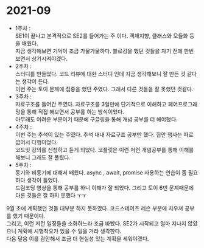 # 2021-09

- 1주차 :
  </br>SE1이 끝나고 본격적으로 SE2를 들어가는 주 이다. 객체지향, 클래스와 모듈화 등을 배웠다. </br>지금 생각해보면 기억이 조금 가물가물하다. 블로깅을 했던 것들을 자기 전에 한번 보면서 상기시켜야겠다.</br>
- 2주차 :</br>
  스터디를 만들었다. 코드 리뷰에 대한 스터디 인데 지금 생각해보니 잘 만든 것 같다는 생각이 든다. </br>이번 주는 토이 문제에 집중을 했던 주였다. 그래서 다른 것들을 잘 못했던 것같다.
- 3주차 :</br>
  자료구조를 들어간 주였다. 자료구조를 3일만에 단기적으로 이해하고 페어프로그래밍을 통해 직접 해보면서 공부를 하는 방식이었다. </br>아무래도 어려운 부분이기 때문에 구글링을 통해 개념 공부를 더 해야했다.
- 4주차 :</br>
  이번 주는 추석이 있는 주였다. 추석 내내 자료구조 공부만 했다. 집안 행사는 따로 없어서 다행이었다. </br>코드잇 강의를 신청하고 듣게 되었다. 코플릿은 이런 저런 개념공부를 통해 이해를 해보니 그래도 잘 풀렸다.
- 5주차 :</br>
  동기와 비동기에 대해서 배웠다. async , await, promise 사용하는 연습이 좀 필요하다 생각이 들었다.</br> 드림코딩 영상을 통해 공부를 하니 이해가 잘 되었다. 그리고 토이 6번 문제때문에 다른 것들은 잘 하지 못했다 ㅜㅜ

9월 초에 계획했던 것들 대부분 하지 못하였다. 코드스테이츠 레슨 부분에 치우쳐 공부를 했기 때문이다.</br> 그리고, 이런 저런 일정들을 소화하느라 조금 바빴다. SE2가 시작되고 얼마 지나지 않았으니 계획에 시행착오가 있을 수 일을 거라 생각한다. </br>다음 달음 이를 감안해서 조금 더 현실성 있는 계획을 세워야겠다.
